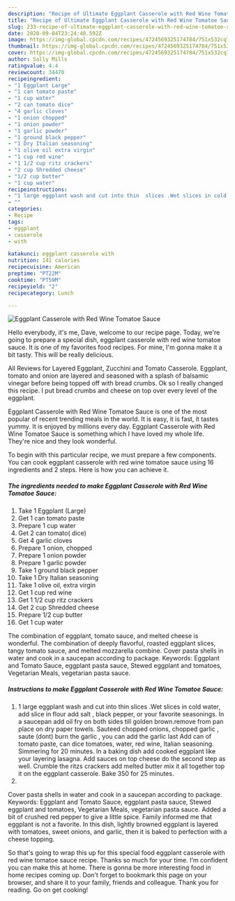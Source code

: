 ```yaml
---
description: "Recipe of Ultimate Eggplant Casserole with Red Wine Tomatoe Sauce"
title: "Recipe of Ultimate Eggplant Casserole with Red Wine Tomatoe Sauce"
slug: 233-recipe-of-ultimate-eggplant-casserole-with-red-wine-tomatoe-sauce
date: 2020-09-04T23:24:48.592Z
image: https://img-global.cpcdn.com/recipes/4724569325174784/751x532cq70/eggplant-casserole-with-red-wine-tomatoe-sauce-recipe-main-photo.jpg
thumbnail: https://img-global.cpcdn.com/recipes/4724569325174784/751x532cq70/eggplant-casserole-with-red-wine-tomatoe-sauce-recipe-main-photo.jpg
cover: https://img-global.cpcdn.com/recipes/4724569325174784/751x532cq70/eggplant-casserole-with-red-wine-tomatoe-sauce-recipe-main-photo.jpg
author: Sally Mills
ratingvalue: 4.4
reviewcount: 34470
recipeingredient:
- "1 Eggplant Large"
- "1 can tomato paste"
- "1 cup water"
- "2 can tomato dice"
- "4 garlic cloves"
- "1 onion chopped"
- "1 onion powder"
- "1 garlic powder"
- "1 ground black pepper"
- "1 Dry Italian seasoning"
- "1 olive oil extra virgin"
- "1 cup red wine"
- "1 1/2 cup ritz crackers"
- "2 cup Shredded cheese"
- "1/2 cup butter"
- "1 cup water"
recipeinstructions:
- "1 large eggplant wash and cut into thin  slices .Wet slices in cold water, add slice in flour add salt , black pepper, or your favorite seasonings. In a saucepan add oil fry on both sides till golden brown.remove from pan place on dry paper towels.  Sauteed chopped onions, chopped garlic , saute (dont) burn the garlic , you can add the garlic last Add can of tomato paste, can dice tomatoes, water, red wine, Italian seasoning. Simmering for 20 minutes. In a baking dish add cooked eggplant like your layering lasagna. Add sauces on top cheese do the second step as well. Crumble the ritzs crackers add melted butter mix it all together top it on the eggplant casserole. Bake 350 for 25 minutes."
- ""
categories:
- Recipe
tags:
- eggplant
- casserole
- with

katakunci: eggplant casserole with 
nutrition: 141 calories
recipecuisine: American
preptime: "PT22M"
cooktime: "PT59M"
recipeyield: "2"
recipecategory: Lunch

---
```



![Eggplant Casserole with Red Wine Tomatoe Sauce](https://img-global.cpcdn.com/recipes/4724569325174784/751x532cq70/eggplant-casserole-with-red-wine-tomatoe-sauce-recipe-main-photo.jpg)

Hello everybody, it's me, Dave, welcome to our recipe page. Today, we're going to prepare a special dish, eggplant casserole with red wine tomatoe sauce. It is one of my favorites food recipes. For mine, I'm gonna make it a bit tasty. This will be really delicious.

All Reviews for Layered Eggplant, Zucchini and Tomato Casserole. Eggplant, tomato and onion are layered and seasoned with a splash of balsamic vinegar before being topped off with bread crumbs. Ok so I really changed this recipe. I put bread crumbs and cheese on top over every level of the eggplant.

Eggplant Casserole with Red Wine Tomatoe Sauce is one of the most popular of recent trending meals in the world. It is easy, it is fast, it tastes yummy. It is enjoyed by millions every day. Eggplant Casserole with Red Wine Tomatoe Sauce is something which I have loved my whole life. They're nice and they look wonderful.


To begin with this particular recipe, we must prepare a few components. You can cook eggplant casserole with red wine tomatoe sauce using 16 ingredients and 2 steps. Here is how you can achieve it.

<!--inarticleads1-->

##### The ingredients needed to make Eggplant Casserole with Red Wine Tomatoe Sauce:

1. Take 1 Eggplant (Large)
1. Get 1 can tomato paste
1. Prepare 1 cup water
1. Get 2 can tomato( dice)
1. Get 4 garlic cloves
1. Prepare 1 onion, chopped
1. Prepare 1 onion powder
1. Prepare 1 garlic powder
1. Take 1 ground black pepper
1. Take 1 Dry Italian seasoning
1. Take 1 olive oil, extra virgin
1. Get 1 cup red wine
1. Get 1 1/2 cup ritz crackers
1. Get 2 cup Shredded cheese
1. Prepare 1/2 cup butter
1. Get 1 cup water


The combination of eggplant, tomato sauce, and melted cheese is wonderful. The combination of deeply flavorful, roasted eggplant slices, tangy tomato sauce, and melted mozzarella combine. Cover pasta shells in water and cook in a saucepan according to package. Keywords: Eggplant and Tomato Sauce, eggplant pasta sauce, Stewed eggplant and tomatoes, Vegetarian Meals, vegetarian pasta sauce. 

<!--inarticleads2-->

##### Instructions to make Eggplant Casserole with Red Wine Tomatoe Sauce:

1. 1 large eggplant wash and cut into thin  slices .Wet slices in cold water, add slice in flour add salt , black pepper, or your favorite seasonings. In a saucepan add oil fry on both sides till golden brown.remove from pan place on dry paper towels.  Sauteed chopped onions, chopped garlic , saute (dont) burn the garlic , you can add the garlic last Add can of tomato paste, can dice tomatoes, water, red wine, Italian seasoning. Simmering for 20 minutes. In a baking dish add cooked eggplant like your layering lasagna. Add sauces on top cheese do the second step as well. Crumble the ritzs crackers add melted butter mix it all together top it on the eggplant casserole. Bake 350 for 25 minutes.
1. 


Cover pasta shells in water and cook in a saucepan according to package. Keywords: Eggplant and Tomato Sauce, eggplant pasta sauce, Stewed eggplant and tomatoes, Vegetarian Meals, vegetarian pasta sauce. Added a bit of crushed red pepper to give a little spice. Family informed me that eggplant is not a favorite. In this dish, lightly browned eggplant is layered with tomatoes, sweet onions, and garlic, then it is baked to perfection with a cheese topping. 

So that's going to wrap this up for this special food eggplant casserole with red wine tomatoe sauce recipe. Thanks so much for your time. I'm confident you can make this at home. There is gonna be more interesting food in home recipes coming up. Don't forget to bookmark this page on your browser, and share it to your family, friends and colleague. Thank you for reading. Go on get cooking!
